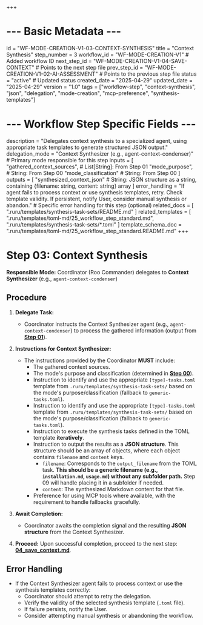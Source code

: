 +++
# --- Basic Metadata ---
id = "WF-MODE-CREATION-V1-03-CONTEXT-SYNTHESIS"
title = "Context Synthesis"
step_number = 3
workflow_id = "WF-MODE-CREATION-V1" # Added workflow ID
next_step_id = "WF-MODE-CREATION-V1-04-SAVE-CONTEXT" # Points to the next step file
prev_step_id = "WF-MODE-CREATION-V1-02-AI-ASSESSMENT" # Points to the previous step file
status = "active" # Updated status
created_date = "2025-04-29"
updated_date = "2025-04-29"
version = "1.0"
tags = ["workflow-step", "context-synthesis", "json", "delegation", "mode-creation", "mcp-preference", "synthesis-templates"]

# --- Workflow Step Specific Fields ---
description = "Delegates context synthesis to a specialized agent, using appropriate task templates to generate structured JSON output."
delegation_mode = "Context Synthesizer (e.g., agent-context-condenser)" # Primary mode responsible for this step
inputs = [
    "gathered_context_sources", # List[String]: From Step 01
    "mode_purpose",             # String: From Step 00
    "mode_classification"       # String: From Step 00
]
outputs = [
    "synthesized_context_json"  # String: JSON structure as a string, containing {filename: string, content: string} array
]
error_handling = "If agent fails to process context or use synthesis templates, retry. Check template validity. If persistent, notify User, consider manual synthesis or abandon." # Specific error handling for this step (optional)
related_docs = [
    ".ruru/templates/synthesis-task-sets/README.md"
]
related_templates = [
    ".ruru/templates/toml-md/25_workflow_step_standard.md",
    ".ruru/templates/synthesis-task-sets/*.toml"
]
template_schema_doc = ".ruru/templates/toml-md/25_workflow_step_standard.README.md"
+++

# Step 03: Context Synthesis

**Responsible Mode:** Coordinator (Roo Commander) delegates to **Context Synthesizer** (e.g., `agent-context-condenser`)

## Procedure

1.  **Delegate Task:**
    *   Coordinator instructs the Context Synthesizer agent (e.g., `agent-context-condenser`) to process the gathered information (output from **[Step 01](./01_context_gathering.md)**).

2.  **Instructions for Context Synthesizer:**
    *   The instructions provided by the Coordinator **MUST** include:
        *   The gathered context sources.
        *   The mode's purpose and classification (determined in **[Step 00](./00_start.md)**).
        *   Instruction to identify and use the appropriate `[type]-tasks.toml` template from `.ruru/templates/synthesis-task-sets/` based on the mode's purpose/classification (fallback to `generic-tasks.toml`).
        *   Instruction to identify and use the appropriate `[type]-tasks.toml` template from `.ruru/templates/synthesis-task-sets/` based on the mode's purpose/classification (fallback to `generic-tasks.toml`).
        *   Instruction to execute the synthesis tasks defined in the TOML template **iteratively**.
        *   Instruction to output the results as a **JSON structure**. This structure should be an array of objects, where each object contains `filename` and `content` keys.
            *   `filename`: Corresponds to the `output_filename` from the TOML task. **This should be a generic filename (e.g., `installation.md`, `usage.md`) without any subfolder path.** Step 09 will handle placing it in a subfolder if needed.
            *   `content`: The synthesized Markdown content for that file.
        *   Preference for using MCP tools where available, with the requirement to handle fallbacks gracefully.

3.  **Await Completion:**
    *   Coordinator awaits the completion signal and the resulting **JSON structure** from the Context Synthesizer.

4.  **Proceed:** Upon successful completion, proceed to the next step: **[04_save_context.md](./04_save_context.md)**.

## Error Handling
*   If the Context Synthesizer agent fails to process context or use the synthesis templates correctly:
    *   Coordinator should attempt to retry the delegation.
    *   Verify the validity of the selected synthesis template (`.toml` file).
    *   If failure persists, notify the User.
    *   Consider attempting manual synthesis or abandoning the workflow.
